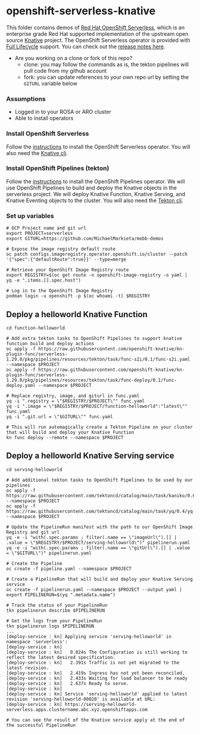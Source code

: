 # openshift-serverless-knative

This folder contains demos of [Red Hat OpenShift Serverless](https://www.redhat.com/en/technologies/cloud-computing/openshift/serverless), which is an enterprise grade Red Hat supported implementation of the upstream open source [Knative](https://knative.dev/docs/) project. The OpenShift Serverless operator is provided with [Full Lifecycle](https://sdk.operatorframework.io/docs/overview/operator-capabilities/) support. You can check out the [release notes here](https://docs.openshift.com/serverless/1.29/about/serverless-release-notes.html).

* Are you working on a clone or fork of this repo?
    * clone: you may follow the commands as is, the tekton pipelines will pull code from my github account
    * fork: you can update references to your own repo url by setting the `GITURL` variable below

### Assumptions

* Logged in to your ROSA or ARO cluster
* Able to install operators

### Install OpenShift Serverless

Follow the [instructions](https://docs.openshift.com/serverless/1.29/install/install-serverless-operator.html) to install the OpenShift Serverless operator. You will also need the [Knative cli](https://docs.openshift.com/serverless/1.29/install/installing-kn.html).

### Install OpenShift Pipelines (tekton)

Follow the [instructions](https://docs.openshift.com/container-platform/4.13/cicd/pipelines/installing-pipelines.html) to install the OpenShift Pipelines operator. We will use OpenShift Pipelines to build and deploy the Knative objects in the serverless project. We will deploy Knative Function, Knative Serving, and Knative Eventing objects to the cluster. You will also need the [Tekton cli](https://docs.openshift.com/container-platform/4.13/cli_reference/tkn_cli/installing-tkn.html).

### Set up variables

```console
# OCP Project name and git url
export PROJECT=serverless
export GITURL=https://github.com/MichaelMarkieta/mobb-demos

# Expose the image registry default route
oc patch configs.imageregistry.operator.openshift.io/cluster --patch '{"spec":{"defaultRoute":true}}' --type=merge

# Retrieve your OpenShift Image Registry route
export REGISTRY=$(oc get route -n openshift-image-registry -o yaml | yq -e ".items.[].spec.host")

# Log in to the OpenShift Image Registry
podman login -u openshift -p $(oc whoami -t) $REGISTRY
```

## Deploy a helloworld Knative Function

```console
cd function-helloworld

# Add extra tekton tasks to OpenShift Pipelines to support knative function build and deploy actions
oc apply -f https://raw.githubusercontent.com/openshift-knative/kn-plugin-func/serverless-1.29.0/pkg/pipelines/resources/tekton/task/func-s2i/0.1/func-s2i.yaml --namespace $PROJECT
oc apply -f https://raw.githubusercontent.com/openshift-knative/kn-plugin-func/serverless-1.29.0/pkg/pipelines/resources/tekton/task/func-deploy/0.1/func-deploy.yaml --namespace $PROJECT

# Replace registry, image, and giturl in func.yaml
yq -i ".registry = \"$REGISTRY/$PROJECT\"" func.yaml
yq -i ".image = \"$REGISTRY/$PROJECT/function-helloworld":"latest\"" func.yaml
yq -i ".git.url = \"$GITURL\"" func.yaml

# This will run automagically create a Tekton Pipeline on your cluster that will build and deploy your Knative Function
kn func deploy --remote --namespace $PROJECT
```

## Deploy a helloworld Knative Serving service

```console
cd serving-helloworld

# Add additional tekton tasks to OpenShift Pipelines to be used by our pipelines
oc apply -f https://raw.githubusercontent.com/tektoncd/catalog/main/task/kaniko/0.6/kaniko.yaml --namespace $PROJECT
oc apply -f https://raw.githubusercontent.com/tektoncd/catalog/main/task/yq/0.4/yq.yaml --namespace $PROJECT

# Update the PipelineRun manifest with the path to our OpenShift Image Registry and git url
yq -e -i "with(.spec.params ; filter(.name == \"imageUrl\").[] | .value = \"$REGISTRY/$PROJECT/serving-helloworld\")" pipelinerun.yaml
yq -e -i "with(.spec.params ; filter(.name == \"gitUrl\").[] | .value = \"$GITURL\")" pipelinerun.yaml

# Create the Pipeline
oc create -f pipeline.yaml --namespace $PROJECT

# Create a PipelineRun that will build and deploy your Knative Serving service
oc create -f pipelinerun.yaml --namespace $PROJECT --output yaml | export PIPELINERUN=$(yq ".metadata.name")

# Track the status of your PipelineRun
tkn pipelinerun describe $PIPELINERUN

# Get the logs from your PipelineRun
tkn pipelinerun logs $PIPELINERUN
...
[deploy-service : kn] Applying service 'serving-helloworld' in namespace 'serverless':
[deploy-service : kn]
[deploy-service : kn]   0.024s The Configuration is still working to reflect the latest desired specification.
[deploy-service : kn]   2.391s Traffic is not yet migrated to the latest revision.
[deploy-service : kn]   2.419s Ingress has not yet been reconciled.
[deploy-service : kn]   2.433s Waiting for load balancer to be ready
[deploy-service : kn]   2.637s Ready to serve.
[deploy-service : kn]
[deploy-service : kn] Service 'serving-helloworld' applied to latest revision 'serving-helloworld-00020' is available at URL:
[deploy-service : kn] https://serving-helloworld-serverless.apps.clustername.abc.xyz.openshiftapps.com

# You can see the result of the Knative service apply at the end of the successful PipelineRun
```

